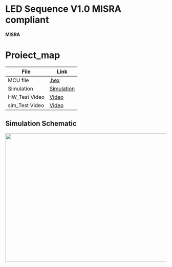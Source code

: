 # LED Sequence V1.0 MISRA compliant
#### MISRA

# Proiect_map
| File                  | Link                                                                           
| --------------------- | ------------------------------------------------------------------------------ |
| MCU file                   | [.hex]()  |
| Simulation                    | [Simulation]() |
| HW_Test Video                 | [Video]()|
| sim_Test Video                 | [Video]()|

## Simulation Schematic

<p align="center">
  <img width="600" height="400" src="">
</p>

